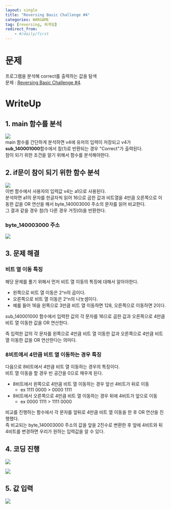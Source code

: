```yaml
---
layout: single
title: "Reversing Basic Challenge #4"
categories: WARGAME
tag: [reversing, 워게임]
redirect_from:
    - #/daily/first
---
```

# 문제
프로그램을 분석해 correct를 출력하는 값을 탐색  
문제 : [Reversing Basic Challenge #4](https://dreamhack.io/wargame/challenges/18).

# WriteUp
## 1. main 함수를 분석
![]({{site.url}}/images/2024-03-06-revchall4-images/main.png)  
main 함수를 간단하게 분석하면 v4에 유저의 입력이 저장되고 v4가 **sub_140001000**함수에서 참(1)로 반환되는 경우 "Correct"가 출력된다.  
참이 되기 위한 조건을 알기 위해서 함수를 분석해야한다.

## 2. if문이 참이 되기 위한 함수 분석
![]({{site.url}}/images/2024-03-06-revchall4-images/sub_140001000.png)   
이번 함수에서 사용자의 입력값 v4는 a1으로 사용된다.  
분석하면 a1의 문자를 한글자씩 읽어 16으로 곱한 값과 비트열을 4만큼 오른쪽으로 이동한 값을 OR 연산을 해서 byte_140003000 주소의 문자를 읽어 비교한다.  
그 결과 같을 경우 참(1) 다른 경우 거짓(0)을 반환한다.

### byte_140003000 주소
![]({{site.url}}/images/2024-03-06-revchall4-images/byte_140003000.png)  

## 3. 문제 해결
### 비트 열 이동 특징
해당 문제를 풀기 위해서 먼저 비트 열 이동의 특징에 대해서 알아야한다.  
- 왼쪽으로 비트 열 이동은 2^n의 곱이다.
- 오른쪽으로 비트 열 이동은 2^n의 나눗셈이다.  
- 예를 들어 16을 왼쪽으로 3만큼 비트 열 이동하면 128, 오른쪽으로 이동하면 2이다.

sub_140001000 함수에서 입력한 값의 각 문자를 16으로 곱한 값과 오른쪽으로 4만큼 비트 열 이동한 값을 OR 연산한다. 

즉 입력한 값의 각 문자를 왼쪽으로 4만큼 비트 열 이동한 값과 오른쪽으로 4만큼 비트 열 이동한 값을 OR 연산한다는 의미다.  

### 8비트에서 4만큼 비트 열 이동하는 경우 특징
다음으로 8비트에서 4만큼 비트 열 이동하는 경우의 특징이다.  
비트 열 이동을 할 경우 빈 공간을 0으로 채우게 된다.  
- 8비트에서 왼쪽으로 4만큼 비트 열 이동하는 경우 앞선 4비트가 뒤로 이동
  - ex 1111 0000 > 0000 1111
- 8비트에서 오른쪽으로 4만큼 비트 열 이동하는 경우 뒤에 4비트가 앞으로 이동
  - ex 0000 1111 > 1111 0000  

비교를 진행하는 함수에서 각 문자를 앞뒤로 4만큼 비트 열 이동을 한 후 OR 연산을 진행했다.  
즉 비교되는 byte_140003000 주소의 값을 앞을 2진수로 변환한 후 앞에 4비트와 뒤 4비트를 변경하면 우리가 원하는 입력값을 알 수 있다.

## 4. 코딩 진행
![]({{site.url}}/images/2024-03-06-revchall4-images/code.png)    

![]({{site.url}}/images/2024-03-06-revchall4-images/result.png)  

## 5. 값 입력
![]({{site.url}}/images/2024-03-06-revchall4-images/verify.png)  


